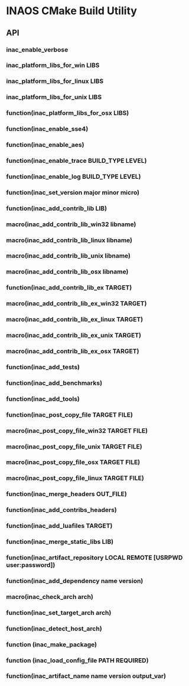 # INAOS CMake Build Utility
## API
### inac_enable_verbose
### inac_platform_libs_for_win LIBS
### inac_platform_libs_for_linux LIBS
### inac_platform_libs_for_unix LIBS
### function(inac_platform_libs_for_osx LIBS)
### function(inac_enable_sse4)
### function(inac_enable_aes)
### function(inac_enable_trace BUILD_TYPE LEVEL)
### function(inac_enable_log BUILD_TYPE LEVEL)
### function(inac_set_version major minor micro)
### function(inac_add_contrib_lib LIB)
### macro(inac_add_contrib_lib_win32 libname)
### macro(inac_add_contrib_lib_linux libname)
### macro(inac_add_contrib_lib_unix libname)
### macro(inac_add_contrib_lib_osx libname)
### function(inac_add_contrib_lib_ex TARGET)
### macro(inac_add_contrib_lib_ex_win32 TARGET)
### macro(inac_add_contrib_lib_ex_linux TARGET)
### macro(inac_add_contrib_lib_ex_unix TARGET)
### macro(inac_add_contrib_lib_ex_osx TARGET)
### function(inac_add_tests)
### function(inac_add_benchmarks)
### function(inac_add_tools)
### function(inac_post_copy_file TARGET FILE)
### macro(inac_post_copy_file_win32 TARGET FILE)
### macro(inac_post_copy_file_unix TARGET FILE)
### macro(inac_post_copy_file_osx TARGET FILE)
### macro(inac_post_copy_file_linux TARGET FILE)
### function(inac_merge_headers OUT_FILE)
### function(inac_add_contribs_headers)
### function(inac_add_luafiles TARGET)
### function(inac_merge_static_libs LIB)
### function(inac_artifact_repository LOCAL REMOTE [USRPWD user:password])
### function(inac_add_dependency name version)
### macro(inac_check_arch arch)
### function(inac_set_target_arch arch)
### function(inac_detect_host_arch)
### function (inac_make_package)
### function (inac_load_config_file PATH REQUIRED)
### function(inac_artifact_name name version output_var)
